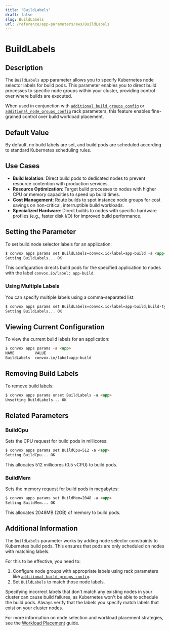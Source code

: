 ```yaml
---
title: "BuildLabels"
draft: false
slug: BuildLabels
url: /reference/app-parameters/aws/BuildLabels
---
```


# BuildLabels

## Description
The `BuildLabels` app parameter allows you to specify Kubernetes node selector labels for build pods. This parameter enables you to direct build processes to specific node groups within your cluster, providing control over where builds are executed.

When used in conjunction with [`additional_build_groups_config`](/configuration/rack-parameters/aws/additional_build_groups_config) or [`additional_node_groups_config`](/configuration/rack-parameters/aws/additional_node_groups_config) rack parameters, this feature enables fine-grained control over build workload placement.

## Default Value
By default, no build labels are set, and build pods are scheduled according to standard Kubernetes scheduling rules.

## Use Cases
- **Build Isolation**: Direct build pods to dedicated nodes to prevent resource contention with production services.
- **Resource Optimization**: Target build processes to nodes with higher CPU or memory capacities to speed up build times.
- **Cost Management**: Route builds to spot instance node groups for cost savings on non-critical, interruptible build workloads.
- **Specialized Hardware**: Direct builds to nodes with specific hardware profiles (e.g., faster disk I/O) for improved build performance.

## Setting the Parameter
To set build node selector labels for an application:

```html
$ convox apps params set BuildLabels=convox.io/label=app-build -a <app-name>
Setting BuildLabels... OK
```

This configuration directs build pods for the specified application to nodes with the label `convox.io/label: app-build`.

### Using Multiple Labels
You can specify multiple labels using a comma-separated list:

```html
$ convox apps params set BuildLabels=convox.io/label=app-build,build-type=large -a <app>
Setting BuildLabels... OK
```

## Viewing Current Configuration
To view the current build labels for an application:

```html
$ convox apps params -a <app>
NAME         VALUE
BuildLabels  convox.io/label=app-build
```

## Removing Build Labels
To remove build labels:

```html
$ convox apps params unset BuildLabels -a <app>
Unsetting BuildLabels... OK
```

## Related Parameters

### BuildCpu
Sets the CPU request for build pods in millicores:

```html
$ convox apps params set BuildCpu=512 -a <app>
Setting BuildCpu... OK
```

This allocates 512 millicores (0.5 vCPU) to build pods.

### BuildMem
Sets the memory request for build pods in megabytes:

```html
$ convox apps params set BuildMem=2048 -a <app>
Setting BuildMem... OK
```

This allocates 2048MB (2GB) of memory to build pods.

## Additional Information
The `BuildLabels` parameter works by adding node selector constraints to Kubernetes build pods. This ensures that pods are only scheduled on nodes with matching labels.

For this to be effective, you need to:

1. Configure node groups with appropriate labels using rack parameters like [`additional_build_groups_config`](/configuration/rack-parameters/aws/additional_build_groups_config).
2. Set `BuildLabels` to match those node labels.

Specifying incorrect labels that don't match any existing nodes in your cluster can cause build failures, as Kubernetes won't be able to schedule the build pods. Always verify that the labels you specify match labels that exist on your cluster nodes.

For more information on node selection and workload placement strategies, see the [Workload Placement](/configuration/workload-placement) guide.
